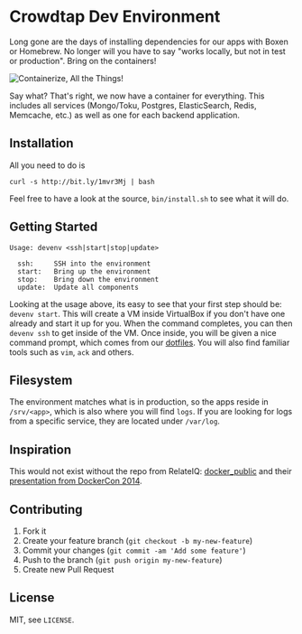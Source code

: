Crowdtap Dev Environment
========================

Long gone are the days of installing dependencies for our apps with Boxen or Homebrew. No longer will you have to say "works locally, but not in test or production". Bring on the containers!

![Containerize, All the Things!](http://cdn.meme.li/instances/300x/53435641.jpg)

Say what? That's right, we now have a container for everything. This includes all services (Mongo/Toku, Postgres, ElasticSearch, Redis, Memcache, etc.) as well as one for each backend application.

Installation
------------

All you need to do is
```
curl -s http://bit.ly/1mvr3Mj | bash
```

Feel free to have a look at the source, `bin/install.sh` to see what it will do.


Getting Started
---------------
```
Usage: devenv <ssh|start|stop|update>

  ssh:     SSH into the environment
  start:   Bring up the environment
  stop:    Bring down the environment
  update:  Update all components
```

Looking at the usage above, its easy to see that your first step should be: `devenv start`. This will create a VM inside VirtualBox if you don't have one already and start it up for you. When the command completes, you can then `devenv ssh` to get inside of the VM. Once inside, you will be given a nice command prompt, which comes from our [dotfiles](https://github.com/crowdtap/dotfiles). You will also find familiar tools such as `vim`, `ack` and others.

Filesystem
----------

The environment matches what is in production, so the apps reside in `/srv/<app>`, which is also where you will find `logs`. If you are looking for logs from a specific service, they are located under `/var/log`.

Inspiration
-----------

This would not exist without the repo from RelateIQ: [docker_public](https://github.com/relateiq/docker_public) and their [presentation from DockerCon 2014](http://blog.docker.com/2014/07/dockercon-video-docker-at-relateiq/).

Contributing
------------

1. Fork it
2. Create your feature branch (`git checkout -b my-new-feature`)
3. Commit your changes (`git commit -am 'Add some feature'`)
4. Push to the branch (`git push origin my-new-feature`)
5. Create new Pull Request


License
-------

MIT, see `LICENSE`.